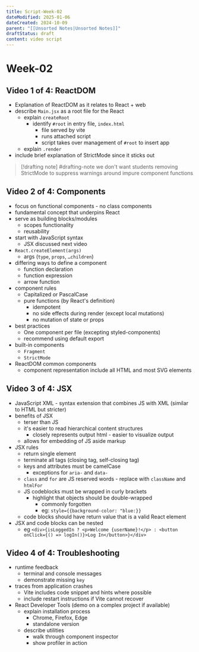 ```yaml
---
title: Script-Week-02
dateModified: 2025-01-06
dateCreated: 2024-10-09
parent: "[[Unsorted Notes|Unsorted Notes]]"
draftStatus: draft
content: video script
---
```


# Week-02

## Video 1 of 4: ReactDOM

- Explanation of ReactDOM as it relates to React + web
- describe `Main.jsx` as a root file for the React
	- explain `createRoot`
		- identify `#root` in entry file, `index.html`
			- file served by vite
			- runs attached script
			- script takes over management of `#root` to insert app
	- explain `.render`
- include brief explanation of StrictMode since it sticks out

> [!drafting note] #drafting-note
> we don't want students removing StrictMode to suppress warnings around impure component functions

## Video 2 of 4: Components

- focus on functional components - no class components
- fundamental concept that underpins React
- serve as building blocks/modules
	- scopes functionality
	- reusability
- start with JavaScript syntax
	- JSX discussed next video
- `React.createElement(args)`
	- args (`type`, `props`, `…children`)
- differing ways to define a component
	- function declaration
	- function expression
	- arrow function
- component rules
	- Capitalized or PascalCase
	- pure functions (by React's definition)
		- idempotent
		- no side effects during render (except local mutations)
		- no mutation of state or props
- best practices
	- One component per file (excepting styled-components)
	- recommend using default export
- built-in components
	- `Fragment`
	- `StrictMode`
- ReactDOM common components
	- component representation include all HTML and most SVG elements

## Video 3 of 4: JSX

- JavaScript XML - syntax extension that combines JS with XML (similar to HTML but stricter)
- benefits of JSX
	- terser than JS
	- it's easier to read hierarchical content structures
		- closely represents output html - easier to visualize output
	- allows for embedding of JS aside markup
- JSX rules
	- return single element
	- terminate all tags (closing tag, self-closing tag)
	- keys and attributes must be camelCase
		- exceptions for `aria-` and `data-`
	- `class` and `for` are JS reserved words - replace with `className` and `htmlFor`
	- JS codeblocks must be wrapped in curly brackets
		- highlight that objects should be double-wrapped
			- commonly forgotten
			- eg: `style={{background-color: "blue:}}`
	- code blocks should have return value that is a valid React element
- JSX and code blocks can be nested
	- eg `<div>{isLoggedIn ? <p>Welcome {userName}!</p> : <button onClick={() => logIn()}>Log In</button>}</div>`

## Video 4 of 4: Troubleshooting

- runtime feedback
	- terminal and console messages
	- demonstrate missing `key`
- traces from application crashes
	- Vite includes code snippet and hints where possible
	- include restart instructions if Vite cannot recover
- React Developer Tools (demo on a complex project if available)
	- explain installation process
		- Chrome, Firefox, Edge
		- standalone version
	- describe utilities
		- walk through component inspector
		- show profiler in action

